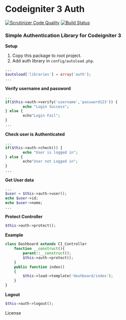 # Codeigniter 3  Auth
[![Scrutinizer Code Quality](https://scrutinizer-ci.com/g/irfaardy/codeigniter3-auth/badges/quality-score.png?b=master)](https://scrutinizer-ci.com/g/irfaardy/codeigniter3-auth/?branch=master) [![Build Status](https://scrutinizer-ci.com/g/irfaardy/codeigniter3-auth/badges/build.png?b=master)](https://scrutinizer-ci.com/g/irfaardy/codeigniter3-auth/build-status/master)
<h3>Simple Authentication Library for Codeigniter 3</h3>

**Setup** 

1. Copy this package to root project.
2. Add auth library in ``config/autoload.php``.

```php
...
$autoload['libraries'] = array('auth');
...
```

**Verify username and password**

```php
...
if($this->auth->verify('username','password123')) {
		echo "Login Success";
} else {
		echo"Login Fail";
}
...
```

**Check user is Authenticated**

```php
...
if($this->auth->check()) {
		echo "User is logged in";
} else {
		echo"User not Logged in";
}
...
```

**Get User data**

```php
...
$user = $this->auth->user();
echo $user->id;
echo $user->name;
...
```

**Protect Controller**

```php
$this->auth->protect();
```

**Example**

```php
class Dashboard extends CI_Controller 
    function __construct(){
        parent::__construct();
		$this->auth->protect();
    }
    public function index()
    {
		$this->load->template('dashboard/index');
    }
}
```

**Logout**

```php
$this->auth->logout();
```

License
